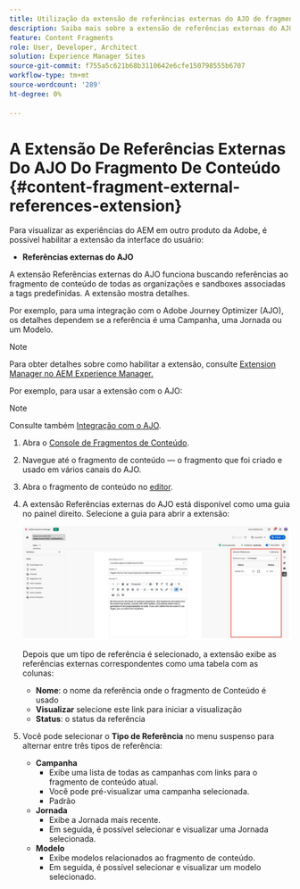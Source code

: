 ```yaml
---
title: Utilização da extensão de referências externas do AJO de fragmentos de conteúdo
description: Saiba mais sobre a extensão de referências externas do AJO do fragmento de conteúdo
feature: Content Fragments
role: User, Developer, Architect
solution: Experience Manager Sites
source-git-commit: f755a5c621b68b3110642e6cfe150798555b6707
workflow-type: tm+mt
source-wordcount: '289'
ht-degree: 0%

---
```



# A Extensão De Referências Externas Do AJO Do Fragmento De Conteúdo {#content-fragment-external-references-extension}

Para visualizar as experiências do AEM em outro produto da Adobe, é possível habilitar a extensão da interface do usuário:

* **Referências externas do AJO**

A extensão Referências externas do AJO funciona buscando referências ao fragmento de conteúdo de todas as organizações e sandboxes associadas a tags predefinidas. A extensão mostra detalhes.

Por exemplo, para uma integração com o Adobe Journey Optimizer (AJO), os detalhes dependem se a referência é uma Campanha, uma Jornada ou um Modelo.

>[!NOTE]
>
>Para obter detalhes sobre como habilitar a extensão, consulte [Extension Manager no AEM Experience Manager.](https://developer.adobe.com/uix/docs/extension-manager/)

Por exemplo, para usar a extensão com o AJO:

>[!NOTE]
>
>Consulte também [Integração com o AJO](https://experienceleague.adobe.com/pt-br/docs/journey-optimizer/using/integrations/aem-fragments).

1. Abra o [Console de Fragmentos de Conteúdo](/help/sites-cloud/administering/content-fragments/overview.md#content-fragments-console).

1. Navegue até o fragmento de conteúdo — o fragmento que foi criado e usado em vários canais do AJO.

1. Abra o fragmento de conteúdo no [editor](/help/sites-cloud/administering/content-fragments/managing.md#editing-the-content-of-your-fragment).

1. A extensão Referências externas do AJO está disponível como uma guia no painel direito. Selecione a guia para abrir a extensão:

   ![Extensão de Referências Externas do AJO](/help/sites-cloud/administering/content-fragments/assets/cf-ajo-fragment-external-references-extension.png)

   Depois que um tipo de referência é selecionado, a extensão exibe as referências externas correspondentes como uma tabela com as colunas:

   * **Nome**: o nome da referência onde o fragmento de Conteúdo é usado
   * **Visualizar** selecione este link para iniciar a visualização
   * **Status**: o status da referência

1. Você pode selecionar o **Tipo de Referência** no menu suspenso para alternar entre três tipos de referência:

   * **Campanha**
      * Exibe uma lista de todas as campanhas com links para o fragmento de conteúdo atual.
      * Você pode pré-visualizar uma campanha selecionada.
      * Padrão
   * **Jornada**
      * Exibe a Jornada mais recente.
      * Em seguida, é possível selecionar e visualizar uma Jornada selecionada.
   * **Modelo**
      * Exibe modelos relacionados ao fragmento de conteúdo.
      * Em seguida, é possível selecionar e visualizar um modelo selecionado.